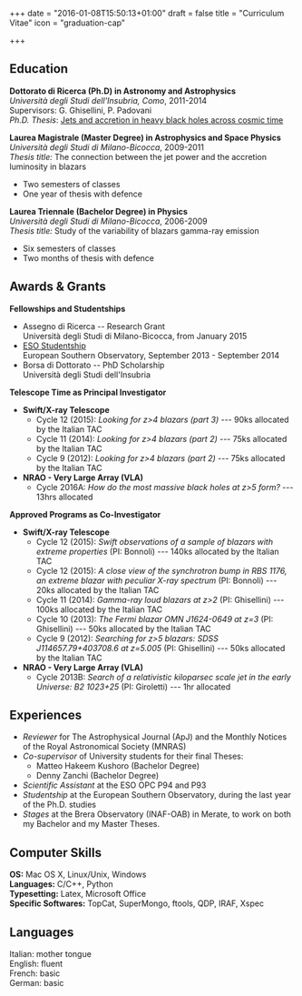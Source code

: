 +++
date = "2016-01-08T15:50:13+01:00"
draft = false
title = "Curriculum Vitae"
icon = "graduation-cap"

+++

Education
---------


**Dottorato di Ricerca (Ph.D) in Astronomy and Astrophysics**  
*Università degli Studi dell'Insubria, Como*, 2011-2014  
Supervisors: G. Ghisellini, P. Padovani  
*Ph.D. Thesis*: [Jets and accretion in heavy black holes across cosmic time](http://hdl.handle.net/10277/553)


**Laurea Magistrale (Master Degree) in Astrophysics and Space Physics**  
*Università degli Studi di Milano-Bicocca*, 2009-2011  
*Thesis title:* The connection between the jet power and the accretion luminosity in blazars  
  - Two semesters of classes  
  - One year of thesis with defence


**Laurea Triennale (Bachelor Degree) in Physics**  
*Università degli Studi di Milano-Bicocca*, 2006-2009  
*Thesis title:* Study of the variability of blazars gamma-ray emission  
  - Six semesters of classes  
  - Two months of thesis with defence


Awards & Grants
---------------

**Fellowships and Studentships**

- Assegno di Ricerca -- Research Grant  
  Università degli Studi di Milano-Bicocca, from January 2015  
- [ESO Studentship](https://recruitment.eso.org/jobs/2015_0034)  
  European Southern Observatory, September 2013 - September 2014  
- Borsa di Dottorato -- PhD Scholarship  
  Università degli Studi dell'Insubria


**Telescope Time as Principal Investigator**

- **Swift/X-ray Telescope**  
  * Cycle 12 (2015): *Looking for z>4 blazars (part 3)* --- 90ks allocated by the Italian TAC  
  * Cycle 11 (2014): *Looking for z>4 blazars (part 2)* --- 75ks allocated by the Italian TAC  
  * Cycle 9 (2012): *Looking for z>4 blazars (part 2)* --- 75ks allocated by the Italian TAC
- **NRAO - Very Large Array (VLA)**  
  * Cycle 2016A: *How do the most massive black holes at z>5 form?* --- 13hrs allocated


**Approved Programs as Co-Investigator**

- **Swift/X-ray Telescope**  
  * Cycle 12 (2015): *Swift observations of a sample of blazars with extreme properties* (PI: Bonnoli) --- 140ks allocated by the Italian TAC  
  * Cycle 12 (2015): *A close view of the synchrotron bump in RBS 1176, an extreme blazar with peculiar X-ray spectrum* (PI: Bonnoli) --- 20ks allocated by the Italian TAC  
  * Cycle 11 (2014): *Gamma-ray loud blazars at z>2* (PI: Ghisellini) --- 100ks allocated by the Italian TAC  
  * Cycle 10 (2013): *The Fermi blazar OMN J1624-0649 at z=3* (PI: Ghisellini) --- 50ks allocated by the Italian TAC  
  * Cycle 9 (2012): *Searching for z>5 blazars: SDSS J114657.79+403708.6 at z=5.005* (PI: Ghisellini) --- 50ks allocated by the Italian TAC
- **NRAO - Very Large Array (VLA)**  
  * Cycle 2013B: *Search of a relativistic kiloparsec scale jet in the early Universe: B2 1023+25* (PI: Giroletti) --- 1hr allocated


Experiences
-----------

- *Reviewer* for The Astrophysical Journal (ApJ) and the Monthly Notices of the Royal Astronomical Society (MNRAS)
- *Co-supervisor* of University students for their final Theses:  
  * Matteo Hakeem Kushoro (Bachelor Degree)
  * Denny Zanchi (Bachelor Degree)  
- *Scientific Assistant* at the ESO OPC P94 and P93
- *Studentship* at the European Southern Observatory, during the last year of the Ph.D. studies
- *Stages* at the Brera Observatory (INAF-OAB) in Merate, to work on both my Bachelor and my Master Theses.


Computer Skills
---------------

**OS:** Mac OS X, Linux/Unix, Windows  
**Languages:** C/C++, Python  
**Typesetting:** Latex, Microsoft Office  
**Specific Softwares:** TopCat, SuperMongo, ftools, QDP, IRAF, Xspec


Languages
---------

Italian: mother tongue  
English: fluent  
French: basic  
German: basic
